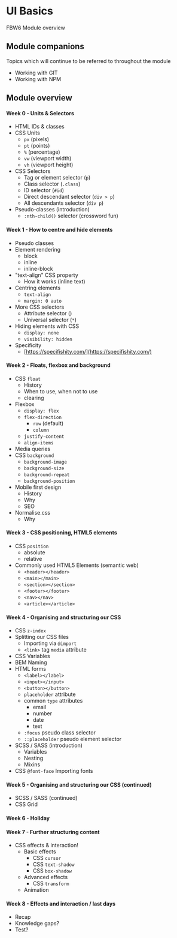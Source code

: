 # UI Basics

FBW6 Module overview

## Module companions

Topics which will continue to be referred to throughout the module

- Working with GIT
- Working with NPM

## Module overview

#### Week 0 - Units & Selectors

+ HTML IDs & classes
+ CSS Units
    - `px` (pixels)
    - `pt` (points)
    - `%` (percentage)
    - `vw` (viewport width)
    - `vh` (viewport height)
+ CSS Selectors
    - Tag or element selector (`p`)
    - Class selector (`.class`)
    - ID selector (`#id`)
    - Direct descendant selector (`div > p`)
    - All descendants selector (`div p`)
+ Pseudo-classes (introduction)
    - `:nth-child()` selector (crossword fun)

#### Week 1 - How to centre and hide elements

+ Pseudo classes
+ Element rendering
    - block
    - inline
    - inline-block
+ "text-align" CSS property
    - How it works (inline text)
+ Centring elements
    - `text-align`
    - `margin: 0 auto`
+ More CSS selectors
    - Attribute selector ()
    - Universal selector (`*`)
+ Hiding elements with CSS
    - `display: none`
    - `visibility: hidden`
+ Specificity
    - [https://specifishity.com/](https://specifishity.com/)

#### Week 2 - Floats, flexbox and background

+ CSS `float`
    - History
    - When to use, when not to use
    - clearing
+ Flexbox
    - `display: flex`
    + `flex-direction`
        - `row` (default)
        - `column`
    - `justify-content`
    - `align-items`
+ Media queries
+ CSS `background`
    - `background-image`
    - `background-size`
    - `background-repeat`
    - `background-position`
+ Mobile first design
    - History
    - Why
    - SEO
+ Normalise.css
    - Why

#### Week 3 - CSS positioning, HTML5 elements

+ CSS `position`
    - absolute
    - relative
+ Commonly used HTML5 Elements (semantic web)
    - `<header></header>`
    - `<main></main>`
    - `<section></section>`
    - `<footer></footer>`
    - `<nav></nav>`
    - `<article></article>`

#### Week 4 - Organising and structuring our CSS

+ CSS `z-index`
+ Splitting our CSS files
    - Importing via `@import`
    - `<link>` tag `media` attribute
+ CSS Variables
+ BEM Naming
+ HTML forms
    - `<label></label>`
    - `<input></input>`
    - `<button></button>`
    - `placeholder` attribute
    + common `type` attributes
        - email
        - number
        - date
        - text
    - `:focus` pseudo class selector
    - `::placeholder` pseudo element selector
+ SCSS / SASS (introduction)
    - Variables
    - Nesting
    - Mixins
+ CSS `@font-face` Importing fonts 

#### Week 5 - Organising and structuring our CSS (continued)

+ SCSS / SASS (continued)
+ CSS Grid

#### Week 6 - Holiday

#### Week 7 - Further structuring content

+ CSS effects & interaction!
    + Basic effects
        - CSS `cursor`
        - CSS `text-shadow`
        - CSS `box-shadow`
    + Advanced effects
        - CSS `transform`
    - Animation

#### Week 8 - Effects and interaction / last days

+ Recap
+ Knowledge gaps?
+ Test?
